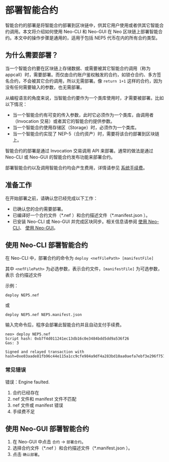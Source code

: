 # 部署智能合约

智能合约的部署是将智能合约部署到区块链中，供其它用户使用或者供其它智能合约调用。本文将介绍如何使用 Neo-CLI 和 Neo-GUI 在 Neo 区块链上部署智能合约。本文中的操作步骤是通用的，适用于包括 NEP5 代币在内的所有合约类型。

## 为什么需要部署？

当一个智能合约要在区块链上存储数据、或需要被其它智能合约调用（称为 appcall）时，需要部署。而仅由合约账户鉴权触发的合约，如锁仓合约、多方签名合约，不会被其它合约调用，所以无需部署。像 `return 1+1` 这样的合约，因为没有任何需要输入的参数，也无需部署。 

从编程语言的角度来说，当智能合约要作为一个类库使用时，才需要被部署。比如以下情况：

- 当一个智能合约有可变的传入参数，此时它必须作为一个类库，由调用者（Invocation 交易）或者其它的智能合约提供参数。
- 当一个智能合约使用存储区（Storage）时，必须作为一个类库。
- 当一个智能合约实现了 NEP-5（合约资产）时，需要将该合约部署到区块链上。

智能合约的部署是通过 Invocation 交易调用 API 来部署。通常的做法是通过 Neo-CLI 或 Neo-GUI 的智能合约发布功能来部署合约。

部署智能合约以及调用智能合约均会产生费用，详情请参见 [系统手续费](../fees.md)。

## 准备工作
在开始部署之前，请确认您已经完成以下工作：

- 已确认您的合约需要部署。
- 已编译好一个合约文件（\*.nef ）和合约描述文件（\*.manifest.json ）。
- 已安装 Neo-CLI 或 Neo-GUI 并完成区块同步。相关信息请参阅 [使用 Neo-CLI](../../node/cli/setup.md)、 [使用 Neo-GUI](../../node/gui/install.md)。

## 使用 Neo-CLI 部署智能合约

在 Neo-CLI 中，部署合约的命令为 `deploy <nefFilePath> [manifestFile]`

其中 `<nefFilePath>` 为必选参数，表示合约文件，`[manifestFile]` 为可选参数，表示 合约描述文件

示例：

```
deploy NEP5.nef
```

或

```
deploy NEP5.nef NEP5.manifest.json
```

输入完命令后，程序会部署此智能合约并且自动支付手续费。

```
neo> deploy NEP5.nef
Script hash: 0xb7f4d011241ec13db16c0e3484bdd5dd9a536f26
Gas: 3

Signed and relayed transaction with hash=0xe03aade81fb96c44e115a1cc9cfe984a9df4a283bd10aa0aefa7ebf3e296f757
```

### 常见错误

错误：Engine faulted.

1. 合约已经存在
2. nef 文件和 manifest 文件不匹配
3. nef 文件或 manifest 错误
4. 手续费不足

## 使用 Neo-GUI 部署智能合约

1. 在 Neo-GUI 中点击 `合约` -> `部署合约`。
2. 选择合约文件（\*.nef ）和合约描述文件（\*.manifest.json ）。
3. 点击 `确认部署`。


